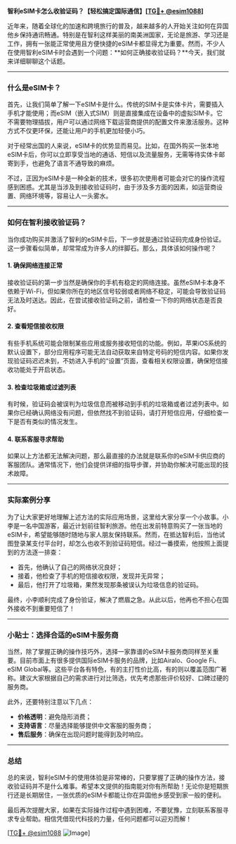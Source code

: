 **智利eSIM卡怎么收验证码？【轻松搞定国际通信】[[TG💪+ @esim1088](https://t.me/s/esim1088)]**

近年来，随着全球化的加速和跨境旅行的普及，越来越多的人开始关注如何在异国他乡保持通讯畅通。特别是在智利这样美丽的南美洲国家，无论是旅游、学习还是工作，拥有一张能正常使用且方便快捷的eSIM卡都显得尤为重要。然而，不少人在使用智利eSIM卡时会遇到一个问题：**如何正确接收验证码？**今天，我们就来详细聊聊这个话题。

---

### 什么是eSIM卡？

首先，让我们简单了解一下eSIM卡是什么。传统的SIM卡是实体卡片，需要插入手机才能使用；而eSIM（嵌入式SIM）则是直接集成在设备中的虚拟SIM卡。它不需要物理插拔，用户可以通过网络下载运营商提供的配置文件来激活服务。这种方式不仅更环保，还能让用户的手机更加轻便小巧。

对于经常出国的人来说，eSIM卡的优势显而易见。比如，在国外购买一张本地eSIM卡后，你可以立即享受当地的通话、短信以及流量服务，无需等待实体卡邮寄到手，也避免了语言不通导致的麻烦。

不过，正因为eSIM卡是一种全新的技术，很多初次使用者可能会对它的操作流程感到困惑。尤其是当涉及到接收验证码时，由于涉及多方面的因素，如运营商设置、网络环境等，容易让人一头雾水。

---

### 如何在智利接收验证码？

当你成功购买并激活了智利的eSIM卡后，下一步就是通过验证码完成身份验证。这一步骤看似简单，却常常成为许多人的绊脚石。那么，具体该如何操作呢？

#### 1. 确保网络连接正常

接收验证码的第一步当然是确保你的手机有稳定的网络连接。虽然eSIM卡本身不依赖于Wi-Fi，但如果你所在的地区信号较弱或者网络不稳定，可能会导致验证码无法及时送达。因此，在尝试接收验证码之前，请检查一下你的网络状态是否良好。

#### 2. 查看短信接收权限

有些手机系统可能会限制某些应用或服务接收短信的功能。例如，苹果iOS系统的默认设置下，部分应用程序可能无法自动获取来自特定号码的短信内容。如果你发现验证码迟迟未到，不妨进入手机的“设置”页面，查看相关权限设置，确保短信接收功能处于开启状态。

#### 3. 检查垃圾箱或过滤列表

有时候，验证码会被误判为垃圾信息而被移动到手机的垃圾箱或者过滤列表中。如果你已经确认网络没有问题，但依然找不到验证码，请打开短信应用，仔细检查一下是否有类似的情况发生。

#### 4. 联系客服寻求帮助

如果以上方法都无法解决问题，那么最直接的办法就是联系你的eSIM卡供应商的客服团队。通常情况下，他们会提供详细的指导步骤，并协助你解决可能出现的技术故障。

---

### 实际案例分享

为了让大家更好地理解上述方法的实际应用场景，这里给大家分享一个小故事。小李是一名中国游客，最近计划前往智利旅游。他在出发前特意购买了一张当地的eSIM卡，希望能够随时随地与家人朋友保持联系。然而，在抵达智利后，当他试图登录某支付平台时，却怎么也收不到验证码短信。经过一番摸索，他按照上面提到的方法逐一排查：

- 首先，他确认了自己的网络状况良好；
- 接着，他检查了手机的短信接收权限，发现并无异常；
- 最后，他打开了垃圾箱，果然发现那条被误认为垃圾信息的验证码。

最终，小李顺利完成了身份验证，解决了燃眉之急。从此以后，他再也不担心在国外接收不到重要短信了！

---

### 小贴士：选择合适的eSIM卡服务商

当然，除了掌握正确的操作技巧外，选择一家靠谱的eSIM卡服务商同样至关重要。目前市面上有很多提供国际eSIM卡服务的品牌，比如Airalo、Google Fi、eSIM Global等。这些平台各有特色，有的主打性价比高，有的则以覆盖范围广著称。建议大家根据自己的需求进行对比筛选，优先考虑那些评价较好、口碑过硬的服务商。

此外，还要特别注意以下几点：
- **价格透明**：避免隐形消费；
- **支持语言**：尽量选择能够提供中文客服的服务商；
- **售后服务**：确保在出现问题时能得到及时响应。

---

### 总结

总的来说，智利eSIM卡的使用体验是非常棒的，只要掌握了正确的操作方法，接收验证码并不是什么难事。希望本文提供的指南能对你有所帮助！无论你是短期旅行还是长期居住，一张优质的eSIM卡都能让你在异国他乡感受到家一般的便利。

最后再次提醒大家，如果在实际操作过程中遇到困难，不要犹豫，立刻联系客服寻求专业帮助。相信凭借现代科技的力量，任何问题都可以迎刃而解！

[[TG💪+ @esim1088](https://t.me/s/esim1088) ![Image](https://i.postimg.cc/4NQfJmqS/Snipaste-2025-05-13-00-14-12.png)]